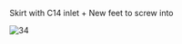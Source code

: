 Skirt with C14 inlet + New feet to screw into 


![34](https://user-images.githubusercontent.com/68461131/139922161-9bd09b6f-c25e-4a86-8df3-361c0a0f05ea.png)
